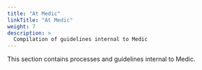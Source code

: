 ```yaml
---
title: "At Medic"
linkTitle: "At Medic"
weight: 7
description: >
  Compilation of guidelines internal to Medic 
---
```


This section contains processes and guidelines internal to Medic.
